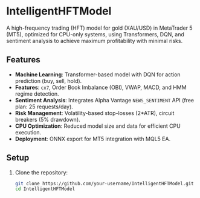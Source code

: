 # IntelligentHFTModel

A high-frequency trading (HFT) model for gold (XAU/USD) in MetaTrader 5 (MT5), optimized for CPU-only systems, using Transformers, DQN, and sentiment analysis to achieve maximum profitability with minimal risks.

## Features
- **Machine Learning**: Transformer-based model with DQN for action prediction (buy, sell, hold).
- **Features**: `cx7`, Order Book Imbalance (OBI), VWAP, MACD, and HMM regime detection.
- **Sentiment Analysis**: Integrates Alpha Vantage `NEWS_SENTIMENT` API (free plan: 25 requests/day).
- **Risk Management**: Volatility-based stop-losses (2*ATR), circuit breakers (5% drawdown).
- **CPU Optimization**: Reduced model size and data for efficient CPU execution.
- **Deployment**: ONNX export for MT5 integration with MQL5 EA.

## Setup
1. Clone the repository:
   ```bash
   git clone https://github.com/your-username/IntelligentHFTModel.git
   cd IntelligentHFTModel
